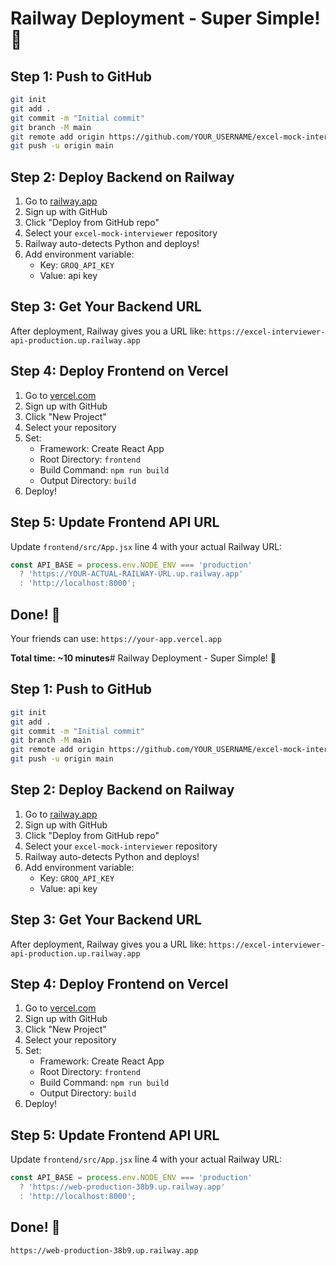 # Railway Deployment - Super Simple! 🚀

## Step 1: Push to GitHub
```bash
git init
git add .
git commit -m "Initial commit"
git branch -M main
git remote add origin https://github.com/YOUR_USERNAME/excel-mock-interviewer.git
git push -u origin main
```

## Step 2: Deploy Backend on Railway
1. Go to [railway.app](https://railway.app)
2. Sign up with GitHub
3. Click "Deploy from GitHub repo"
4. Select your `excel-mock-interviewer` repository
5. Railway auto-detects Python and deploys!
6. Add environment variable:
   - Key: `GROQ_API_KEY`
   - Value: api key

## Step 3: Get Your Backend URL
After deployment, Railway gives you a URL like:
`https://excel-interviewer-api-production.up.railway.app`

## Step 4: Deploy Frontend on Vercel
1. Go to [vercel.com](https://vercel.com)
2. Sign up with GitHub
3. Click "New Project"
4. Select your repository
5. Set:
   - Framework: Create React App
   - Root Directory: `frontend`
   - Build Command: `npm run build`
   - Output Directory: `build`
6. Deploy!

## Step 5: Update Frontend API URL
Update `frontend/src/App.jsx` line 4 with your actual Railway URL:
```javascript
const API_BASE = process.env.NODE_ENV === 'production' 
  ? 'https://YOUR-ACTUAL-RAILWAY-URL.up.railway.app' 
  : 'http://localhost:8000';
```

## Done! 🎉
Your friends can use: `https://your-app.vercel.app`

**Total time: ~10 minutes**# Railway Deployment - Super Simple! 🚀

## Step 1: Push to GitHub
```bash
git init
git add .
git commit -m "Initial commit"
git branch -M main
git remote add origin https://github.com/YOUR_USERNAME/excel-mock-interviewer.git
git push -u origin main
```

## Step 2: Deploy Backend on Railway
1. Go to [railway.app](https://railway.app)
2. Sign up with GitHub
3. Click "Deploy from GitHub repo"
4. Select your `excel-mock-interviewer` repository
5. Railway auto-detects Python and deploys!
6. Add environment variable:
   - Key: `GROQ_API_KEY`
   - Value: api key

## Step 3: Get Your Backend URL
After deployment, Railway gives you a URL like:
`https://excel-interviewer-api-production.up.railway.app`

## Step 4: Deploy Frontend on Vercel
1. Go to [vercel.com](https://vercel.com)
2. Sign up with GitHub
3. Click "New Project"
4. Select your repository
5. Set:
   - Framework: Create React App
   - Root Directory: `frontend`
   - Build Command: `npm run build`
   - Output Directory: `build`
6. Deploy!

## Step 5: Update Frontend API URL
Update `frontend/src/App.jsx` line 4 with your actual Railway URL:
```javascript
const API_BASE = process.env.NODE_ENV === 'production' 
  ? 'https://web-production-38b9.up.railway.app' 
  : 'http://localhost:8000';
```

## Done! 🎉
`https://web-production-38b9.up.railway.app`
